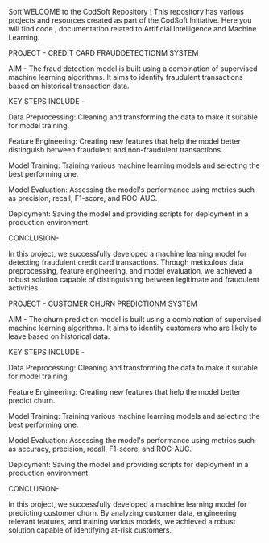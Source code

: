 Soft
WELCOME to the CodSoft Repository ! This repository has various projects and resources created as part of the CodSoft Initiative. Here you will find code , documentation related to Artificial Intelligence and Machine Learning.


PROJECT - CREDIT CARD FRAUDDETECTIONM SYSTEM 

AIM - The fraud detection model is built using a combination of supervised machine learning algorithms. It aims to identify fraudulent transactions based on historical transaction data.

KEY STEPS INCLUDE - 

Data Preprocessing: Cleaning and transforming the data to make it suitable for model training.

Feature Engineering: Creating new features that help the model better distinguish between fraudulent and non-fraudulent transactions.

Model Training: Training various machine learning models and selecting the best performing one.

Model Evaluation: Assessing the model's performance using metrics such as precision, recall, F1-score, and ROC-AUC.

Deployment: Saving the model and providing scripts for deployment in a production environment.

CONCLUSION- 

In this project, we successfully developed a machine learning model for detecting fraudulent credit card transactions. Through meticulous data preprocessing, feature engineering, and model evaluation, we achieved a robust solution capable of distinguishing between legitimate and fraudulent activities.





PROJECT - CUSTOMER CHURN PREDICTIONM SYSTEM

AIM - The churn prediction model is built using a combination of supervised machine learning algorithms. It aims to identify customers who are likely to leave based on historical data.

KEY STEPS INCLUDE - 

Data Preprocessing: Cleaning and transforming the data to make it suitable for model training.

Feature Engineering: Creating new features that help the model better predict churn.

Model Training: Training various machine learning models and selecting the best performing one.

Model Evaluation: Assessing the model's performance using metrics such as accuracy, precision, recall, F1-score, and ROC-AUC.

Deployment: Saving the model and providing scripts for deployment in a production environment.

CONCLUSION- 

In this project, we successfully developed a machine learning model for predicting customer churn. By analyzing customer data, engineering relevant features, and training various models, we achieved a robust solution capable of identifying at-risk customers.
